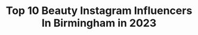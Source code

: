 ---
title: Top 10 Beauty Instagram Influencers In Birmingham in 2023
description: >-
  Find top beauty Instagram influencers in Birmingham in 2023. Most popular hashtags: #beauty #makeup #fashion #explorepage.
platform: Instagram
hits: 26
text_top: See the most popular Instagram profiles on inBeat.
text_bottom: Our database has 26 Instagram influencers like this in Birmingham, United Kingdom for you to work with.
profiles:
  - username: "liveuptohername"
    fullname: >-
      Lexi 🎀
    bio: >-
      💃🏽 Latina 📍 Birmingham 🇬🇧 @springbreakportugal 💚 team 👩🏼‍✈️ 💁🏽‍♀️ - lexi10 - my_vitopia 👓 - LIVEUP10 - officialreveur 👗 - LexFlo20 - TigerLuxx
    location: "United Kingdom"
    followers: 19482
    engagement: 634
    commentsToLikes: 0.006125
    id: ck5cik16gsslf0i11w5ovnhua
    verified: false
    hashtags: "#photooftheday, #lifestyle, #architecture, #canon"
  - username: "fatimakaymakeupartist"
    fullname: >-
      BIRMINGHAM MAKEUP ARTIST
    bio: >-
      Bridal | Bridesmaid | Engagement | Party ▫️Booking/ Enquires tap “text” below ▫️Booking Info in Highlights 👇🏻 ▫️Makeup Only
    location: "United Kingdom"
    followers: 10525
    engagement: 465
    commentsToLikes: 0.071949
    id: ckaosz2extngc0i78eqc6bgcl
    verified: false
    hashtags: "#walimaglam, #makeupblogger, #makeupjunkie, #nudelip"
  - username: "iulia_david_photography"
    fullname: >-
      Iulia David
    bio: >-
      Beauty photographer 📍London/ Birmingham Represented by @lha_rep For bookings please email info@iuliadavid.co.uk
    location: "United Kingdom"
    followers: 70138
    engagement: 273
    commentsToLikes: 0.026665
    id: ck0u1vifey5140i19oyckvt3d
    verified: false
    hashtags: "#makeup, #makeupartist, #londonphotographer, #beautyphotographer"
  - username: "artbecomesyou"
    fullname: >-
      Lydia Epangue
    bio: >-
      Wife, Mom & Beygent🐝I write sometimes🇨🇲 🖥:artbecomesyou.com📧:artbecomesyoublog@gmail.com 📍Birmingham, UK #artbecomesyou
    location: "United Kingdom"
    followers: 29630
    engagement: 122
    commentsToLikes: 0.156170
    id: ck6tpglu6jr9e0j71m5bpvfsb
    verified: false
    hashtags: "#aesthetic, #vintagevibes, #artbecomesyou, #neutralstyle"
  - username: "samiya.styles"
    fullname: >-
      • S A M I Y A •
    bio: >-
      FASHION 👜• BEAUTY 💄• FOOD 🍔 📍BIRMINGHAM PR & Collabs 💌 samiya.styles@hotmail.com A walk in my wardrobe ❤️ tiktok samiyastyles
    location: "United Kingdom"
    followers: 20945
    engagement: 808
    commentsToLikes: 0.121615
    id: ck6u2tdzmttul0j71ee09xysh
    verified: false
    hashtags: "#pakistanidresses, #desiblogger, #pakistanistreetstyle, #muslimahchamber"
  - username: "sarahstawowski"
    fullname: >-
      s ᴀ ʀ ᴀ ʜ  ᴊ ᴀ ᴅ ᴇ
    bio: >-
      𝗨𝗞📍 ⠀ email : sarahjade_model@outlook.com Managed by @buzz_talent_
    location: "United Kingdom"
    followers: 4364
    engagement: 899
    commentsToLikes: 0.196750
    id: ckap2edryygwg0i785yn3tm33
    verified: false
    hashtags: "#discoverunder10k, #fashionbible, #theoutfitcommunity, #fashionaddict"
  - username: "makeup_obsessionsxx"
    fullname: >-
      𝐚𝐦𝐦𝐚𝐚𝐫𝐚𝐡 ✿
    bio: >-
      𝐛𝐞𝐚𝐮𝐭𝐲 | 𝐬𝐤𝐢𝐧𝐜𝐚𝐫𝐞 𝐠𝐨𝐚𝐥 : 𝟏𝟎𝐤 𝐮𝐤
    location: "United Kingdom"
    followers: 8930
    engagement: 936
    commentsToLikes: 0.455260
    id: ck0w6bczo7rii0i19usmp95pe
    verified: false
    hashtags: "#createbeauty, #hypebaebeauty, #skincareface, #beautyreview"
  - username: "liliana__anaya"
    fullname: >-
      LILIANA⚡️
    bio: >-
      📍Birmingham, U.K
    location: "United Kingdom"
    followers: 4925
    engagement: 917
    commentsToLikes: 0.242183
    id: ckap6rfcph4400i78kanuxqvp
    verified: false
    hashtags: "#cgmethod, #motd, #zarawomen, #makeup"
  - username: "poonamwalid"
    fullname: >-
      Poonam walid
    bio: >-
      📍 Birmingham, UK ❥ Skincare | Makeup | Fashion | Lifestyle ❥ Collaborations: contact@heeldiaries.com ❥ Wifey 👉🏽 @abzolutefoodie 🧿 ❥ My Amazon shop 👇🏽
    location: "United Kingdom"
    followers: 47761
    engagement: 300
    commentsToLikes: 0.060688
    id: ck9wean2wjfak0j78qsind28a
    verified: false
    hashtags: "#style, #beauty, #narspartner, #fashion"
  - username: "elizas_everyday"
    fullname: >-
      Eliza's_everyday
    bio: >-
      Birmingham Blogger & host of... #whatweworeonwednesday 💥Fashion 💥Beauty 💥Fitness 💥Mum to 2 gorgeous boys 💥Next travel destination French Alps
    location: "United Kingdom"
    followers: 18832
    engagement: 379
    commentsToLikes: 0.544144
    id: ck5bw68vel2m20i11vebkj9bq
    verified: false
    hashtags: "#womanandhomestreetstyle, #stylemum, #instamum, #boots"
---